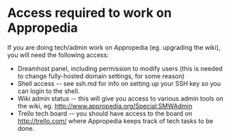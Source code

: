# Access required to work on Appropedia

If you are doing tech/admin work on Appropedia (eg. upgrading the wiki),
you will need the following access:

* Dreamhost panel, including permission to modify users (this is needed
  to change fully-hosted domain settings, for some reason)
* Shell access -- see ssh.md for info on setting up your SSH key so
  you can login to the shell.
* Wiki admin status -- this will give you access to various admin tools
  on the wiki, eg. http://www.appropedia.org/Special:SMWAdmin
* Trello tech board -- you should have access to the board on
  http://trello.com/ where Appropedia keeps track of tech tasks to be
  done.

